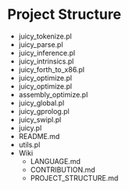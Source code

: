 # Project Structure
* juicy_tokenize.pl
* juicy_parse.pl
* juicy_inference.pl
* juicy_intrinsics.pl
* juicy_forth_to_x86.pl
* juicy_optimize.pl
* juicy_optimize.pl
* assembly_optimize.pl
* juicy_global.pl
* juicy_gprolog.pl
* juicy_swipl.pl
* juicy.pl
* README.md
* utils.pl
* Wiki
  * LANGUAGE.md
  * CONTRIBUTION.md
  * PROJECT_STRUCTURE.md
